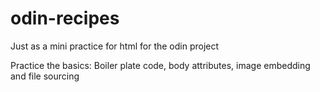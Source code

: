 # odin-recipes

Just as a mini practice for html for the odin project

Practice the basics: Boiler plate code, body attributes, image embedding and file sourcing